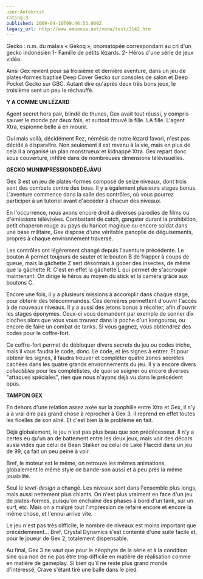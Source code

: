 ```yaml
---
user:Antekrist
rating:3
published: 2009-04-10T09:46:53.000Z
legacy_url: http://www.emunova.net/veda/test/3142.htm
---
```

Gecko : n.m. du malais « Gekoq », onomatopée correspondant au cri d'un gecko indonésien 1- Famille de petits lézards. 2- Héros d'une série de jeux vidéo.  

Ainsi Gex revient pour sa troisième et dernière aventure, dans un jeu de plates-formes baptisé Deep Cover Gecko sur consoles de salon et Deep Pocket Gecko sur GBC. Autant dire qu'après deux très bons jeux, le troisième sent un peu le réchauffé.  

  

**Y A COMME UN LÉZARD**  

Agent secret hors pair, blindé de thunes, Gex avait tout réussi, y compris sauver le monde par deux fois, et surtout trouvé la fille. LA fille. L'agent Xtra, espionne belle à en mourir.  

Oui mais voilà, décidément Rez, némésis de notre lézard favori, n'est pas décidé à disparaître. Non seulement il est revenu à la vie, mais en plus de cela il a organisé un plan monstrueux et kidnappé Xtra. Gex repart donc sous couverture, infiltré dans de nombreuses dimensions télévisuelles.  

  

**GECKO MUNIMPRESSIONDEDÉJÀVU**  

Gex 3 est un jeu de plates-formes composé de seize niveaux, dont trois sont des combats contre des boss. Il y a également plusieurs stages bonus. L'aventure commence dans la salle des contrôles, où vous pourrez participer à un tutoriel avant d'accéder à chacun des niveaux.  

En l'occurrence, nous avons encore droit à diverses parodies de films ou d'émissions télévisées. Combattant de catch, gangster durant la prohibition, petit chaperon rouge au pays du haricot magique ou encore soldat dans une base militaire, Gex dispose d'une véritable panoplie de déguisements, propres à chaque environnement traversé.  

Les contrôles ont légèrement changé depuis l'aventure précédente. Le bouton A permet toujours de sauter et le bouton B de frapper à coups de queue, mais la gâchette Z sert désormais à gober des insectes, de même que la gâchette R. C'est en effet la gâchette L qui permet de s'accroupir maintenant. On dirige le héros au moyen du stick et la caméra grâce aux boutons C.  

Encore une fois, il y a plusieurs missions à accomplir dans chaque stage, pour obtenir des télécommandes. Ces dernières permettent d'ouvrir l'accès à de nouveaux niveaux. Il y a aussi des jetons bonus à récolter, afin d'ouvrir les stages éponymes. Ceux-ci vous demandent par exemple de sonner dix cloches alors que vous vous trouvez dans la poche d'un kangourou, ou encore de faire un combat de tanks. Si vous gagnez, vous obtiendrez des codes pour le coffre-fort.  

Ce coffre-fort permet de débloquer divers secrets du jeu ou codes triche, mais il vous faudra le code, donc. Le code, et les signes à entrer. Et pour obtenir les signes, il faudra trouver et compléter quatre zones secrètes cachées dans les quatre grands environnements du jeu. Il y a encore divers _collectibles_ pour les complétistes, de quoi se soigner ou encore diverses "attaques spéciales", rien que nous n'ayons déjà vu dans le précédent opus.  

  

**TAMPON GEX**  

En dehors d'une relation assez axée sur la zoophilie entre Xtra et Gex, il n'y a à vrai dire pas grand chose à reprocher à Gex 3\. Il reprend en effet toutes les ficelles de son aîné. Et c'est bien là le problème en fait.  

Déjà globalement, le jeu n'est pas plus beau que son prédécesseur. Il n'y a certes eu qu'un an de battement entre les deux jeux, mais voir des décors aussi vides que celui de Bean Stalker ou celui de Lake Flaccid dans un jeu de 99, ça fait un peu peine à voir.  

Bref, le moteur est le même, on retrouve les mêmes animations, globalement le même style de bande-son aussi et à peu près la même jouabilité.  

Seul le _level-design_ a changé. Les niveaux sont dans l'ensemble plus longs, mais aussi nettement plus chiants. On n'est plus vraiment en face d'un jeu de plates-formes, puisqu'on enchaîne des phases à bord d'un tank, sur un surf, etc. Mais on a malgré tout l'impression de refaire encore et encore la même chose, et l'ennui arrive vite.  

Le jeu n'est pas très difficile, le nombre de niveaux est moins important que précédemment... Bref, Crystal Dynamics s'est contenté d'une suite facile et, pour le joueur de Gex 2, totalement dispensable.  

Au final, Gex 3 ne vaut que pour le néophyte de la série et à la condition sine qua non de ne pas être trop difficile en matière de réalisation comme en matière de gameplay. Si bien qu'il ne reste plus grand monde d'intéressé, Crave s'étant tiré une balle dans le pied.